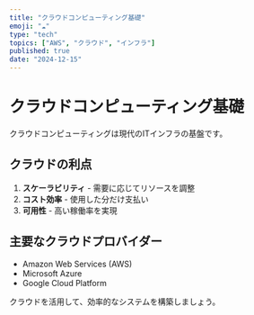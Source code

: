 ```yaml
---
title: "クラウドコンピューティング基礎"
emoji: "☁️"
type: "tech"
topics: ["AWS", "クラウド", "インフラ"]
published: true
date: "2024-12-15"
---
```


# クラウドコンピューティング基礎

クラウドコンピューティングは現代のITインフラの基盤です。

## クラウドの利点

1. **スケーラビリティ** - 需要に応じてリソースを調整
2. **コスト効率** - 使用した分だけ支払い
3. **可用性** - 高い稼働率を実現

## 主要なクラウドプロバイダー

- Amazon Web Services (AWS)
- Microsoft Azure
- Google Cloud Platform

クラウドを活用して、効率的なシステムを構築しましょう。